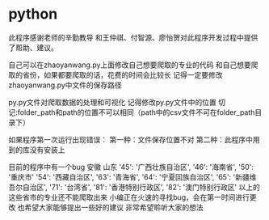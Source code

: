 # python
此程序感谢老师的辛勤教导
和王仲祺、付智源、廖怡贺对此程序开发过程中提供了帮助、建议。


自己可以在zhaoyanwang.py上面修改自己想要爬取的专业的代码
和自己想要爬取的省份，如果都要爬取的话，花费的时间会比较长
记得一定要修改zhaoyanwang.py中文件的保存路径

py.py文件对爬取数据的处理和可视化
记得修改py.py文件中的位置
切记:folder_path和path的位置不可以相同（path中的csv文件不可在folder_path目录下）


如果程序第一次运行出现错误：
        第一种：文件保存位置不对
        第二种：此程序中用到的库没有安装上

目前的程序中有一个bug
         安徽 
         山东
        '45': '广西壮族自治区',
        '46': '海南省',
        '50': '重庆市'
        '54': '西藏自治区',
        '63': '青海省',
        '64': '宁夏回族自治区',
        '65': '新疆维吾尔自治区',
        '71': '台湾省',
        '81': '香港特别行政区',
        '82': '澳门特别行政区'
        以上的这些省市的专业还不能爬取出来
        小编正在火速的寻找bug，会在第一时间进行更改
        也希望大家能够提出一些好的建议
        非常希望聆听大家的想法







